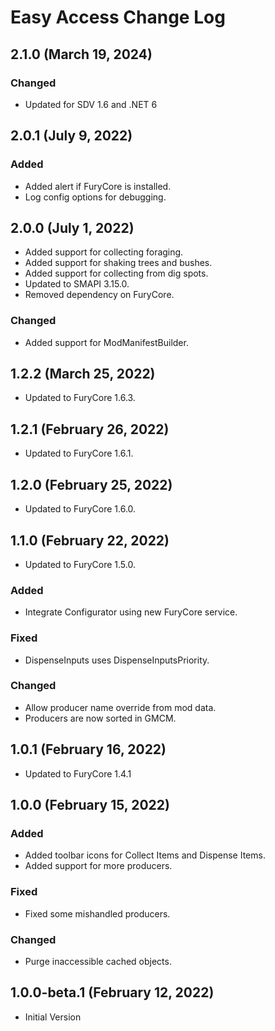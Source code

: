 # Easy Access Change Log

## 2.1.0 (March 19, 2024)

### Changed

* Updated for SDV 1.6 and .NET 6

## 2.0.1 (July 9, 2022)

### Added

* Added alert if FuryCore is installed.
* Log config options for debugging.

## 2.0.0 (July 1, 2022)

* Added support for collecting foraging.
* Added support for shaking trees and bushes.
* Added support for collecting from dig spots.
* Updated to SMAPI 3.15.0.
* Removed dependency on FuryCore.

### Changed

* Added support for ModManifestBuilder.

## 1.2.2 (March 25, 2022)

* Updated to FuryCore 1.6.3.

## 1.2.1 (February 26, 2022)

* Updated to FuryCore 1.6.1.

## 1.2.0 (February 25, 2022)

* Updated to FuryCore 1.6.0.

## 1.1.0 (February 22, 2022)

* Updated to FuryCore 1.5.0.

### Added

* Integrate Configurator using new FuryCore service.

### Fixed

* DispenseInputs uses DispenseInputsPriority.

### Changed

* Allow producer name override from mod data.
* Producers are now sorted in GMCM.

## 1.0.1 (February 16, 2022)

* Updated to FuryCore 1.4.1

## 1.0.0 (February 15, 2022)

### Added

* Added toolbar icons for Collect Items and Dispense Items.
* Added support for more producers.

### Fixed

* Fixed some mishandled producers.

### Changed

* Purge inaccessible cached objects.

## 1.0.0-beta.1 (February 12, 2022)

* Initial Version